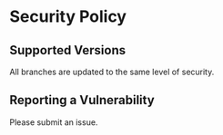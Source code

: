 # Security Policy

## Supported Versions

All branches are updated to the same level of security.

## Reporting a Vulnerability

Please submit an issue.
